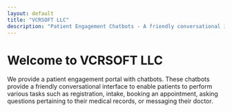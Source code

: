 ```yaml
---
layout: default
title: "VCRSOFT LLC"
description: "Patient Engagement Chatbots - A friendly conversational interface enabling patients to register, book appointments, view medical records, or message their doctor."
---
```


# Welcome to VCRSOFT LLC

We provide a patient engagement portal with chatbots. These chatbots provide a friendly conversational interface to enable patients to perform various tasks such as registration, intake, booking an appointment, asking questions pertaining to their medical records, or messaging their doctor.
